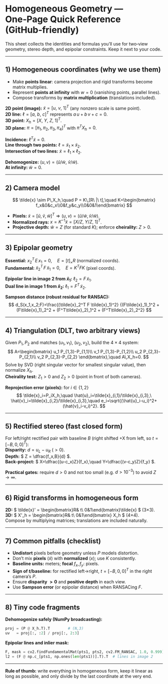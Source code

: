 # Homogeneous Geometry — One‑Page Quick Reference (GitHub‑friendly)

This sheet collects the identities and formulas you’ll use for two‑view geometry, stereo depth, and epipolar constraints. Keep it next to your code.

---

## 1) Homogeneous coordinates (why we use them)
- Make **points linear**: camera projection and rigid transforms become matrix multiplies.
- Represent **points at infinity** with $w=0$ (vanishing points, parallel lines).
- Compose transforms by **matrix multiplication** (translations included).

**2D point (image):** $\tilde{x} = [u,\ v,\ 1]^T$ (any nonzero scale is same point).  
**2D line:** $\ell = [a,\ b,\ c]^T$ represents $a\,u + b\,v + c = 0$.  
**3D point:** $X_h = [X,\ Y,\ Z,\ 1]^T$.  
**3D plane:** $\pi = [\pi_1,\pi_2,\pi_3,\pi_4]^T$ with $\pi^T X_h = 0$.

**Incidence:** $\ell^T \tilde{x} = 0$.  
**Line through two points:** $\ell = \tilde{x}_1 \times \tilde{x}_2$.  
**Intersection of two lines:** $\tilde{x} = \ell_1 \times \ell_2$.

**Dehomogenize:** $(u,v) = (\tilde{u}/\tilde{w},\ \tilde{v}/\tilde{w})$.  
**At infinity:** $\tilde{w}=0$.

---

## 2) Camera model
$$
\tilde{x} \sim P\,X_h,\quad P = K\,[R\ |\ t],\quad
K=\begin{bmatrix} f_x&0&c_x\\0&f_y&c_y\\0&0&1\end{bmatrix}
$$

- **Pixels:** $\tilde{x} = [\tilde{u},\tilde{v},\tilde{w}]^T \Rightarrow (u,v)=(\tilde{u}/\tilde{w},\,\tilde{v}/\tilde{w})$.  
- **Normalized rays:** $x = K^{-1}\tilde{x} = [X/Z,\ Y/Z,\ 1]^T$.  
- **Projective depth:** $\tilde{w} = Z$ (for standard $K$); enforce **cheirality:** $Z>0$.

---

## 3) Epipolar geometry
**Essential:** $x_2^T\,E\,x_1 = 0,\quad E = [t]_\times R$ (normalized coords).  
**Fundamental:** $\tilde{x}_2^T\,F\,\tilde{x}_1 = 0,\quad E = K^T F K$ (pixel coords).

**Epipolar line in image 2 from $\tilde{x}_1$:** $\ell_2 = F\,\tilde{x}_1$.  
**Dual line in image 1 from $\tilde{x}_2$:** $\ell_1 = F^T\,\tilde{x}_2$.

**Sampson distance (robust residual for RANSAC):**
$$
d_S(x_1,x_2;F)=\frac{(\tilde{x}_2^T F \tilde{x}_1)^2}
{(F\tilde{x}_1)_1^2 + (F\tilde{x}_1)_2^2 + (F^T\tilde{x}_2)_1^2 + (F^T\tilde{x}_2)_2^2}
$$

---

## 4) Triangulation (DLT, two arbitrary views)
Given $P_1, P_2$ and matches $(u_1,v_1)$, $(u_2,v_2)$, build the $4\times4$ system:
$$
A=\begin{bmatrix}
u_1 P_{1,3}-P_{1,1}\\
v_1 P_{1,3}-P_{1,2}\\
u_2 P_{2,3}-P_{2,1}\\
v_2 P_{2,3}-P_{2,2}
\end{bmatrix},\quad A\,X_h=0.
$$
Solve by SVD (right singular vector for smallest singular value), then normalize $X_h$.  
**Cheirality test:** $Z_1>0$ and $Z_2>0$ (point in front of both cameras).

**Reprojection error (pixels):** for $i\in\{1,2\}$
$$
\tilde{x}_i=P_iX_h,\quad \hat{u}_i=\tilde{x}_{i,1}/\tilde{x}_{i,3},\ \hat{v}_i=\tilde{x}_{i,2}/\tilde{x}_{i,3},\quad
e_i=\sqrt{(\hat{u}_i-u_i)^2+(\hat{v}_i-v_i)^2}.
$$

---

## 5) Rectified stereo (fast closed form)
For left/right rectified pair with baseline $B$ (right shifted +X from left, so $t=[-B,0,0]^T$):  
**Disparity:** $d=u_L-u_R\ (>0)$.  
**Depth:** $ Z = \dfrac{f_x\,B}{d} $.  
**Back‑project:** $ X=\dfrac{(u-c_x)Z}{f_x},\quad Y=\dfrac{(v-c_y)Z}{f_y} $.

**Practical gates:** require $d>0$ and not too small (e.g. $d>10^{-3}$) to avoid $Z\to\infty$.

---

## 6) Rigid transforms in homogeneous form
**2D:** $ \tilde{x}' = \begin{bmatrix}R& t\\ 0&1\end{bmatrix}\tilde{x} $ (3×3).  
**3D:** $ X'_h = \begin{bmatrix}R& t\\ 0&1\end{bmatrix} X_h $ (4×4).  
Compose by multiplying matrices; translations are included naturally.

---

## 7) Common pitfalls (checklist)
- **Undistort** pixels before geometry unless $P$ models distortion.  
- Don’t mix **pixels** ($\tilde{x}$) with **normalized** ($x$); use $K$ consistently.  
- **Baseline units:** meters; **focal** $f_x,f_y$: pixels.  
- **Sign of $t$/baseline:** for rectified left→right, $t=[-B,0,0]^T$ in the right camera’s $P$.  
- Ensure **disparity $>0$** and **positive depth** in each view.  
- Use **Sampson error** (or epipolar distance) when RANSACing $F$.

---

## 8) Tiny code fragments
**Dehomogenize safely (NumPy broadcasting):**
```python
proj = (P @ X_h.T).T        # (N,3)
uv   = proj[:, :2] / proj[:, 2:3]
```

**Epipolar lines and inlier mask:**
```python
F, mask = cv2.findFundamentalMat(pts1, pts2, cv2.FM_RANSAC, 1.0, 0.999)
l2 = (F @ np.c_[pts1, np.ones(len(pts1))].T).T  # lines in image 2
```
---

**Rule of thumb:** write everything in homogeneous form, keep it linear as long as possible, and only divide by the last coordinate at the very end.
